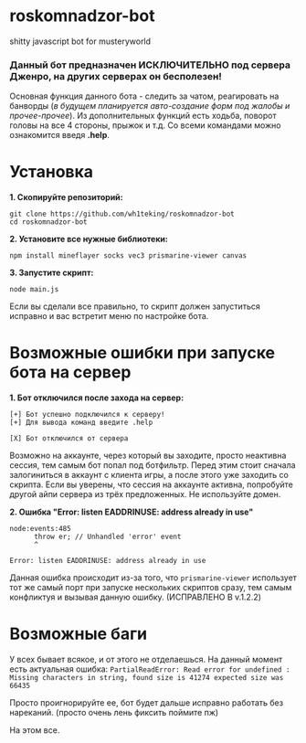 # roskomnadzor-bot
shitty javascript bot for musteryworld

### Данный бот предназначен ИСКЛЮЧИТЕЛЬНО под сервера Дженро, на других серверах он бесполезен!

Основная функция данного бота - следить за чатом, реагировать на банворды (_в будущем планируется авто-создание форм под жалобы и прочее-прочее_).
Из дополнительных функций есть ходьба, поворот головы на все 4 стороны, прыжок и т.д. Со всеми командами можно ознакомится введя **.help**.

# Установка

**1. Скопируйте репозиторий:**
```
git clone https://github.com/wh1teking/roskomnadzor-bot
cd roskomnadzor-bot
```
**2. Установите все нужные библиотеки:**
```
npm install mineflayer socks vec3 prismarine-viewer canvas
```
**3. Запустите скрипт:**
```
node main.js
```

Если вы сделали все правильно, то скрипт должен запуститься исправно и вас встретит меню по настройке бота.

# Возможные ошибки при запуске бота на сервер

**1. Бот отключился после захода на сервер:**
```
[+] Бот успешно подключился к серверу!
[+] Для вывода команд введите .help

[X] Бот отключился от сервера
```
Возможно на аккаунте, через который вы заходите, просто неактивна сессия, тем самым бот попал под ботфильтр. Перед этим стоит сначала залогиниться в аккаунт с клиента игры, а после этого уже заходить со скрипта.
Если вы уверены, что сессия на аккаунте активна, попробуйте другой айпи сервера из трёх предложенных. Не используйте домен.

**2. Ошибка "Error: listen EADDRINUSE: address already in use"**
```
node:events:485
      throw er; // Unhandled 'error' event
      ^

Error: listen EADDRINUSE: address already in use
```
Данная ошибка происходит из-за того, что `prismarine-viewer` использует тот же самый порт при запуске нескольких скриптов сразу, тем самым конфликтуя и вызывая данную ошибку.
(ИСПРАВЛЕНО В v.1.2.2)

# Возможные баги

У всех бывает всякое, и от этого не отделаешься. На данный момент есть актуальная ошибка:
`PartialReadError: Read error for undefined : Missing characters in string, found size is 41274 expected size was 66435`

Просто проигнорируйте ее, бот будет дальше исправно работать без нареканий. (просто очень лень фиксить поймите пж)

На этом все.
